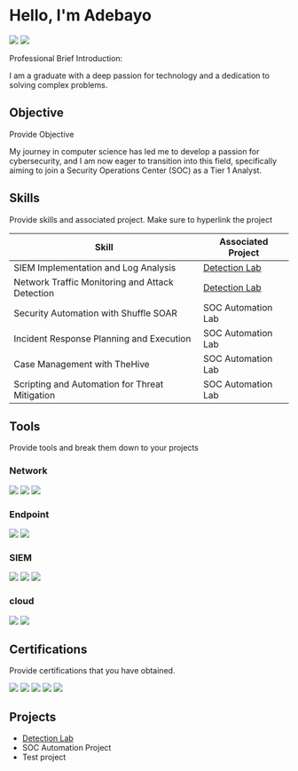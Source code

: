 # Hello, I'm Adebayo
<a href="https://linkedin.com"><img src="https://img.shields.io/badge/-LinkedIn-8819a91b7?&style=for-the-badge&logo=linkdin&logoColor=blue" /></a>
<a href="https://youtube.com"><img src="https://img.shields.io/badge/-youtube-@_paulexxy2021?&style=for-the-badge&logo=youtube&logoColor=black" /></a>
 
Professional Brief Introduction:

I am a graduate with a deep passion for technology and a dedication to solving complex problems.

## Objective
Provide Objective 

My journey in computer science has led me to develop a passion for cybersecurity, and I am now eager to transition into this field, specifically aiming to join a Security Operations Center (SOC) as a Tier 1 Analyst.

## Skills
Provide skills and associated project. Make sure to hyperlink the project 

| Skill                                         | Associated Project         |
|-----------------------------------------------|----------------------------|
| SIEM Implementation and Log Analysis          | <a href= "https://github.com/lexxy2422/Detection-Lab/edit/main/README.md"/>Detection Lab </a> |
| Network Traffic Monitoring and Attack Detection | <a href="https://google.com">Detection Lab</a>|
| Security Automation with Shuffle SOAR         | SOC Automation Lab|
| Incident Response Planning and Execution      | SOC Automation Lab|
| Case Management with TheHive                  | SOC Automation Lab|
| Scripting and Automation for Threat Mitigation | SOC Automation Lab|

## Tools
Provide tools and break them down to your projects

### Network
<div>
    <img src="https://img.shields.io/badge/-Wireshark-1679A7?&style=for-the-badge&logo=Wireshark&logoColor=white" />
    <img src="https://img.shields.io/badge/-Suricata-EF3B2D?&style=for-the-badge&logo=Suricata&logoColor=white" />
    <img src="https://img.shields.io/badge/-Zeek-777BB4?&style=for-the-badge&logo=Zeek&logoColor=white" />
</div>

### Endpoint
<div>
    <img src="https://img.shields.io/badge/-Amazon_AWS-FF9900?&style=for-the-badge&logo=Amazon&logoColor=white" />
    <img src="https://img.shields.io/badge/-Velociraptor-4B275F?&style=for-the-badge&logo=Velociraptor&logoColor=white" />
</div>

### SIEM
<div>
    <img src="https://img.shields.io/badge/-Microsoft_Sentinel-0078D4?&style=for-the-badge&logo=Microsoft&logoColor=white" />
    <img src="https://img.shields.io/badge/-Splunk-000000?&style=for-the-badge&logo=Splunk&logoColor=white" />
    <img src="https://img.shields.io/badge/-Elastic-005571?&style=for-the-badge&logo=Elastic&logoColor=white" />
</div>

### cloud 
  <img src="https://img.shields.io/badge/-Microsoft_Defender_for_Endpoint-00A4EF?&style=for-the-badge&logo=Microsoft&logoColor=white" />
    <img src="https://img.shields.io/badge/-Velociraptor-4B275F?&style=for-the-badge&logo=Velociraptor&logoColor=white" />
</div>

## Certifications
Provide certifications that you have obtained.
<div>
<img src="https://img.shields.io/badge/-CISSP-2E9FFF?style=for-the-badge&logo=ISC2&logoColor=white" />
<img src="https://img.shields.io/badge/-CEH-AB2525?style=for-the-badge&logo=EC-Council&logoColor=white" />
<img src="https://img.shields.io/badge/-AWS_Infrastructure-232F3E?style=for-the-badge&logo=Amazon+AWS&logoColor=white" />
<img src="https://img.shields.io/badge/-AWS_Technical-232F3E?style=for-the-badge&logo=Amazon+AWS&logoColor=white" />
<img src="https://img.shields.io/badge/-CCNA-1BA0D7?style=for-the-badge&logo=Cisco&logoColor=white" />
</div>

## Projects
- <a href="https://github.com/lexxy2422/Detection-Lab/edit/main/README.md"/>Detection Lab </a>
- SOC Automation Project
- Test project
